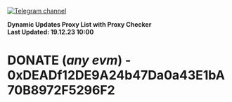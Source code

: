 [![Telegram channel](https://img.shields.io/endpoint?url=https://runkit.io/damiankrawczyk/telegram-badge/branches/master?url=https://t.me/n4z4v0d)](https://t.me/n4z4v0d) 

**Dynamic Updates Proxy List with Proxy Checker**  
**Last Updated: 19.12.23 10:00**

# DONATE (_any evm_) - 0xDEADf12DE9A24b47Da0a43E1bA70B8972F5296F2
